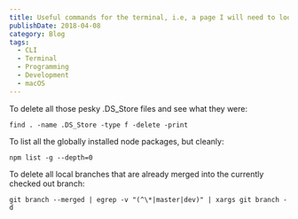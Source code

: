 ```yaml
---
title: Useful commands for the terminal, i.e, a page I will need to look at again and again
publishDate: 2018-04-08
category: Blog
tags:
  - CLI
  - Terminal
  - Programming
  - Development
  - macOS
---
```


To delete all those pesky .DS_Store files and see what they were:

`find . -name .DS_Store -type f -delete -print`

To list all the globally installed node packages, but cleanly:

`npm list -g --depth=0`

To delete all local branches that are already merged into the currently checked out branch:

`git branch --merged | egrep -v "(^\*|master|dev)" | xargs git branch -d`
